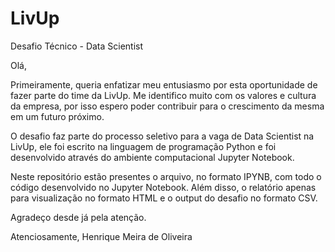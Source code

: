 # LivUp
Desafio Técnico - Data Scientist

Olá,

Primeiramente, queria enfatizar meu entusiasmo por esta oportunidade de fazer parte do time da LivUp. Me identifico muito com os valores e cultura da empresa, por isso espero poder contribuir para o crescimento da mesma em um futuro próximo.  

O desafio faz parte do processo seletivo para a vaga de Data Scientist na LivUp, ele foi escrito na linguagem de programação Python e foi desenvolvido através do ambiente computacional Jupyter Notebook.

Neste repositório estão presentes o arquivo, no formato IPYNB, com todo o código desenvolvido no Jupyter Notebook. Além disso, o relatório apenas para visualização no formato HTML e o output do desafio no formato CSV.

Agradeço desde já pela atenção.

Atenciosamente,
Henrique Meira de Oliveira
